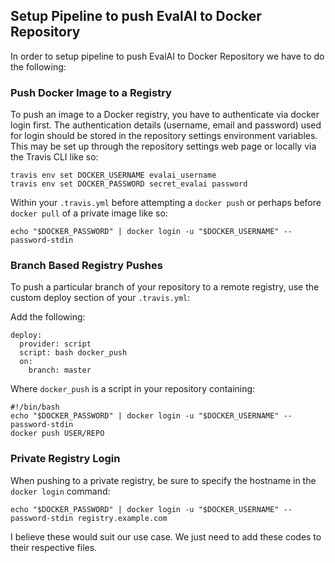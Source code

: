 ## Setup Pipeline to push EvalAI to Docker Repository

In order to setup pipeline to push EvalAI to Docker Repository we have to do the following:

### Push Docker Image to a Registry

To push an image to a Docker registry, you have to authenticate via docker login first. The authentication details (username, email and password) used for login should be stored in the repository settings environment variables. This may be set up through the repository settings web page or locally via the Travis CLI like so:

```
travis env set DOCKER_USERNAME evalai_username
travis env set DOCKER_PASSWORD secret_evalai password
```

Within your `.travis.yml` before attempting a `docker push` or perhaps before `docker pull` of a private image like so:

```
echo "$DOCKER_PASSWORD" | docker login -u "$DOCKER_USERNAME" --password-stdin
```

### Branch Based Registry Pushes

To push a particular branch of your repository to a remote registry, use the custom deploy section of your `.travis.yml`:

Add the following:

```
deploy:
  provider: script
  script: bash docker_push
  on:
    branch: master
```

Where `docker_push` is a script in your repository containing:

```
#!/bin/bash
echo "$DOCKER_PASSWORD" | docker login -u "$DOCKER_USERNAME" --password-stdin
docker push USER/REPO
```

### Private Registry Login

When pushing to a private registry, be sure to specify the hostname in the `docker login` command:

```
echo "$DOCKER_PASSWORD" | docker login -u "$DOCKER_USERNAME" --password-stdin registry.example.com
```

I believe these would suit our use case. We just need to add these codes to their respective files.
